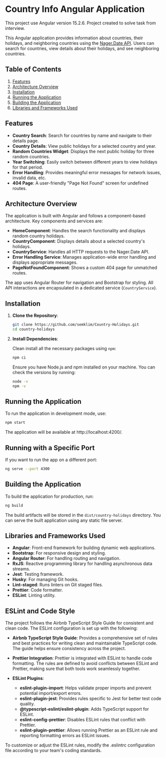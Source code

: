 # Country Info Angular Application

This project use Angular version 15.2.6.
Project created to solve task from interview.

This Angular application provides information about countries, their holidays, and neighboring countries using the [Nager.Date API](https://date.nager.at/swagger/index.html). Users can search for countries, view details about their holidays, and see neighboring countries.

## Table of Contents

1. [Features](#features)
2. [Architecture Overview](#architecture-overview)
3. [Installation](#installation)
4. [Running the Application](#running-the-application)
5. [Building the Application](#building-the-application)
6. [Libraries and Frameworks Used](#libraries-and-frameworks-used)

## Features

- **Country Search**: Search for countries by name and navigate to their details page.
- **Country Details**: View public holidays for a selected country and year.
- **Random Countries Widget**: Displays the next public holiday for three random countries.
- **Year Switching**: Easily switch between different years to view holidays for that period.
- **Error Handling**: Provides meaningful error messages for network issues, invalid data, etc.
- **404 Page**: A user-friendly "Page Not Found" screen for undefined routes.

## Architecture Overview

The application is built with Angular and follows a component-based architecture. Key components and services are:

- **HomeComponent**: Handles the search functionality and displays random country holidays.
- **CountryComponent**: Displays details about a selected country's holidays.
- **CountryService**: Handles all HTTP requests to the Nager.Date API.
- **Error Handling Service**: Manages application-wide error handling and displays appropriate messages.
- **PageNotFoundComponent**: Shows a custom 404 page for unmatched routes.

The app uses Angular Router for navigation and Bootstrap for styling. All API interactions are encapsulated in a dedicated service (`CountryService`).

## Installation

1. **Clone the Repository**:

    ```bash
    git clone https://github.com/semklim/Country-Holidays.git
    cd country-holidays
    ```

2. **Install Dependencies**:

    Clean install all the necessary packages using `npm`:

    ```bash
    npm ci
    ```

    Ensure you have Node.js and npm installed on your machine. You can check the versions by running:

    ```bash
    node -v
    npm -v
    ```

## Running the Application

To run the application in development mode, use:

```bash
npm start
```

The application will be available at http://localhost:4200/.

## Running with a Specific Port

If you want to run the app on a different port:

```bash
ng serve --port 4300
```

## Building the Application

To build the application for production, run:

```bash
ng build
```

The build artifacts will be stored in the `dist/country-holidays` directory. You can serve the built application using any static file server.

## Libraries and Frameworks Used

- **Angular**: Front-end framework for building dynamic web applications.
- **Bootstrap**: For responsive design and styling.
- **Angular Router**: For handling routing and navigation.
- **RxJS**: Reactive programming library for handling asynchronous data streams.
- **Jest**: Testing framework.
- **Husky**: For managing Git hooks.
- **Lint-staged**: Runs linters on Git staged files.
- **Prettier**: Code formatter.
- **ESLint**: Linting utility.

## ESLint and Code Style
The project follows the Airbnb TypeScript Style Guide for consistent and clean code. The ESLint configuration is set up with the following:

- **Airbnb TypeScript Style Guide**: Provides a comprehensive set of rules and best practices for writing clean and maintainable TypeScript code. The guide helps ensure consistency across the project.
- **Prettier Integration**: Prettier is integrated with ESLint to handle code formatting. The rules are defined to avoid conflicts between ESLint and Prettier, making sure that both tools work seamlessly together.

- **ESLint Plugins**:
  - **eslint-plugin-import**: Helps validate proper imports and prevent potential import/export errors.
  - **eslint-plugin-jest**: Provides rules specific to Jest for better test code quality.
  - **@typescript-eslint/eslint-plugin**: Adds TypeScript support for ESLint.
  - **eslint-config-prettier**: Disables ESLint rules that conflict with Prettier.
  - **eslint-plugin-prettier**: Allows running Prettier as an ESLint rule and reporting formatting errors as ESLint issues.

To customize or adjust the ESLint rules, modify the .eslintrc configuration file according to your team's coding standards.

